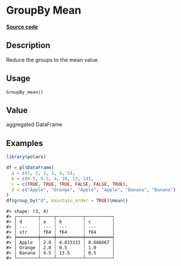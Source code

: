 

# GroupBy Mean

[**Source code**](https://github.com/pola-rs/r-polars/tree/8dac37e8bf89bcd080a13d0ed20dd1dc2bee615f/R/group_by.R#L180)

## Description

Reduce the groups to the mean value.

## Usage

<pre><code class='language-R'>GroupBy_mean()
</code></pre>

## Value

aggregated DataFrame

## Examples

``` r
library(polars)

df = pl$DataFrame(
  a = c(1, 2, 2, 3, 4, 5),
  b = c(0.5, 0.5, 4, 10, 13, 14),
  c = c(TRUE, TRUE, TRUE, FALSE, FALSE, TRUE),
  d = c("Apple", "Orange", "Apple", "Apple", "Banana", "Banana")
)
df$group_by("d", maintain_order = TRUE)$mean()
```

    #> shape: (3, 4)
    #> ┌────────┬─────┬──────────┬──────────┐
    #> │ d      ┆ a   ┆ b        ┆ c        │
    #> │ ---    ┆ --- ┆ ---      ┆ ---      │
    #> │ str    ┆ f64 ┆ f64      ┆ f64      │
    #> ╞════════╪═════╪══════════╪══════════╡
    #> │ Apple  ┆ 2.0 ┆ 4.833333 ┆ 0.666667 │
    #> │ Orange ┆ 2.0 ┆ 0.5      ┆ 1.0      │
    #> │ Banana ┆ 4.5 ┆ 13.5     ┆ 0.5      │
    #> └────────┴─────┴──────────┴──────────┘

